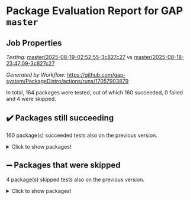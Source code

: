 # Package Evaluation Report for GAP `master`

## Job Properties

*Testing:* [master/2025-08-19-02:52:55-3c827c27](https://github.com/gap-system/PackageDistro/blob/data/reports/master/2025-08-19-02:52:55-3c827c27) vs [master/2025-08-18-23:47:09-3c827c27](https://github.com/gap-system/PackageDistro/blob/data/reports/master/2025-08-18-23:47:09-3c827c27)

*Generated by Workflow:* https://github.com/gap-system/PackageDistro/actions/runs/17057903879

In total, 164 packages were tested, out of which 160 succeeded, 0 failed and 4 were skipped.

## :heavy_check_mark: Packages still succeeding

160 package(s) succeeded tests also on the previous version.
<details><summary>Click to show packages!</summary>

- 4ti2interface 2024.11-01 [(success)](https://github.com/gap-system/PackageDistro/actions/runs/17057903879/job/48359209732)
- ace 5.7.0 [(success)](https://github.com/gap-system/PackageDistro/actions/runs/17057903879/job/48359209734)
- aclib 1.3.2 [(success)](https://github.com/gap-system/PackageDistro/actions/runs/17057903879/job/48359209748)
- agt 0.3.1 [(success)](https://github.com/gap-system/PackageDistro/actions/runs/17057903879/job/48359209755)
- alco 1.1.1 [(success)](https://github.com/gap-system/PackageDistro/actions/runs/17057903879/job/48359209742)
- alnuth 3.2.1 [(success)](https://github.com/gap-system/PackageDistro/actions/runs/17057903879/job/48359209751)
- anupq 3.3.1 [(success)](https://github.com/gap-system/PackageDistro/actions/runs/17057903879/job/48359209738)
- atlasrep 2.1.9 [(success)](https://github.com/gap-system/PackageDistro/actions/runs/17057903879/job/48359209745)
- autodoc 2025.05.09 [(success)](https://github.com/gap-system/PackageDistro/actions/runs/17057903879/job/48359209754)
- automata 1.16 [(success)](https://github.com/gap-system/PackageDistro/actions/runs/17057903879/job/48359209758)
- automgrp 1.3.3 [(success)](https://github.com/gap-system/PackageDistro/actions/runs/17057903879/job/48359209776)
- autpgrp 1.11.1 [(success)](https://github.com/gap-system/PackageDistro/actions/runs/17057903879/job/48359209781)
- cap 2025.08-02 [(success)](https://github.com/gap-system/PackageDistro/actions/runs/17057903879/job/48359209766)
- caratinterface 2.3.7 [(success)](https://github.com/gap-system/PackageDistro/actions/runs/17057903879/job/48359209794)
- cddinterface 2025.06.24 [(success)](https://github.com/gap-system/PackageDistro/actions/runs/17057903879/job/48359209772)
- circle 1.6.6 [(success)](https://github.com/gap-system/PackageDistro/actions/runs/17057903879/job/48359209775)
- classicpres 1.22 [(success)](https://github.com/gap-system/PackageDistro/actions/runs/17057903879/job/48359209774)
- cohomolo 1.6.11 [(success)](https://github.com/gap-system/PackageDistro/actions/runs/17057903879/job/48359209777)
- congruence 1.2.7 [(success)](https://github.com/gap-system/PackageDistro/actions/runs/17057903879/job/48359209769)
- corefreesub 0.6 [(success)](https://github.com/gap-system/PackageDistro/actions/runs/17057903879/job/48359209782)
- corelg 1.57 [(success)](https://github.com/gap-system/PackageDistro/actions/runs/17057903879/job/48359209761)
- crime 1.6 [(success)](https://github.com/gap-system/PackageDistro/actions/runs/17057903879/job/48359209770)
- crisp 1.4.8 [(success)](https://github.com/gap-system/PackageDistro/actions/runs/17057903879/job/48359209768)
- crypting 0.10.6 [(success)](https://github.com/gap-system/PackageDistro/actions/runs/17057903879/job/48359209762)
- cryst 4.1.29 [(success)](https://github.com/gap-system/PackageDistro/actions/runs/17057903879/job/48359209764)
- crystcat 1.1.10 [(success)](https://github.com/gap-system/PackageDistro/actions/runs/17057903879/job/48359209786)
- ctbllib 1.3.11 [(success)](https://github.com/gap-system/PackageDistro/actions/runs/17057903879/job/48359209788)
- cubefree 1.20 [(success)](https://github.com/gap-system/PackageDistro/actions/runs/17057903879/job/48359209805)
- curlinterface 2.4.2 [(success)](https://github.com/gap-system/PackageDistro/actions/runs/17057903879/job/48359209801)
- cvec 2.8.4 [(success)](https://github.com/gap-system/PackageDistro/actions/runs/17057903879/job/48359209778)
- datastructures 0.3.3 [(success)](https://github.com/gap-system/PackageDistro/actions/runs/17057903879/job/48359209773)
- deepthought 1.0.9 [(success)](https://github.com/gap-system/PackageDistro/actions/runs/17057903879/job/48359209779)
- design 1.8.2 [(success)](https://github.com/gap-system/PackageDistro/actions/runs/17057903879/job/48359209780)
- difsets 2.3.1 [(success)](https://github.com/gap-system/PackageDistro/actions/runs/17057903879/job/48359209795)
- digraphs 1.10.0 [(success)](https://github.com/gap-system/PackageDistro/actions/runs/17057903879/job/48359209785)
- edim 1.3.8 [(success)](https://github.com/gap-system/PackageDistro/actions/runs/17057903879/job/48359209814)
- example 4.4.1 [(success)](https://github.com/gap-system/PackageDistro/actions/runs/17057903879/job/48359209789)
- examplesforhomalg 2023.10-01 [(success)](https://github.com/gap-system/PackageDistro/actions/runs/17057903879/job/48359209804)
- factint 1.6.3 [(success)](https://github.com/gap-system/PackageDistro/actions/runs/17057903879/job/48359209803)
- ferret 1.0.14 [(success)](https://github.com/gap-system/PackageDistro/actions/runs/17057903879/job/48359209840)
- fga 1.5.0 [(success)](https://github.com/gap-system/PackageDistro/actions/runs/17057903879/job/48359209812)
- fining 1.5.6 [(success)](https://github.com/gap-system/PackageDistro/actions/runs/17057903879/job/48359209807)
- float 1.0.7 [(success)](https://github.com/gap-system/PackageDistro/actions/runs/17057903879/job/48359209800)
- format 1.4.4 [(success)](https://github.com/gap-system/PackageDistro/actions/runs/17057903879/job/48359209819)
- forms 1.2.13 [(success)](https://github.com/gap-system/PackageDistro/actions/runs/17057903879/job/48359209811)
- fplsa 1.2.6 [(success)](https://github.com/gap-system/PackageDistro/actions/runs/17057903879/job/48359209825)
- fr 2.4.13 [(success)](https://github.com/gap-system/PackageDistro/actions/runs/17057903879/job/48359209842)
- francy 2.0.3 [(success)](https://github.com/gap-system/PackageDistro/actions/runs/17057903879/job/48359209822)
- fwtree 1.3 [(success)](https://github.com/gap-system/PackageDistro/actions/runs/17057903879/job/48359209831)
- gapdoc 1.6.7 [(success)](https://github.com/gap-system/PackageDistro/actions/runs/17057903879/job/48359209843)
- gauss 2024.11-01 [(success)](https://github.com/gap-system/PackageDistro/actions/runs/17057903879/job/48359209836)
- gaussforhomalg 2024.08-01 [(success)](https://github.com/gap-system/PackageDistro/actions/runs/17057903879/job/48359209823)
- gbnp 1.1.0 [(success)](https://github.com/gap-system/PackageDistro/actions/runs/17057903879/job/48359209829)
- generalizedmorphismsforcap 2025.07-01 [(success)](https://github.com/gap-system/PackageDistro/actions/runs/17057903879/job/48359209828)
- genss 1.6.9 [(success)](https://github.com/gap-system/PackageDistro/actions/runs/17057903879/job/48359209850)
- gradedmodules 2024.12-01 [(success)](https://github.com/gap-system/PackageDistro/actions/runs/17057903879/job/48359209856)
- gradedringforhomalg 2024.07-01 [(success)](https://github.com/gap-system/PackageDistro/actions/runs/17057903879/job/48359209839)
- grape 4.9.2 [(success)](https://github.com/gap-system/PackageDistro/actions/runs/17057903879/job/48359209847)
- groupoids 1.78 [(success)](https://github.com/gap-system/PackageDistro/actions/runs/17057903879/job/48359209861)
- grpconst 2.6.5 [(success)](https://github.com/gap-system/PackageDistro/actions/runs/17057903879/job/48359209855)
- guarana 0.96.3 [(success)](https://github.com/gap-system/PackageDistro/actions/runs/17057903879/job/48359209845)
- guava 3.20 [(success)](https://github.com/gap-system/PackageDistro/actions/runs/17057903879/job/48359209848)
- hap 1.70 [(success)](https://github.com/gap-system/PackageDistro/actions/runs/17057903879/job/48359209868)
- hapcryst 0.1.15 [(success)](https://github.com/gap-system/PackageDistro/actions/runs/17057903879/job/48359209867)
- hecke 1.5.4 [(success)](https://github.com/gap-system/PackageDistro/actions/runs/17057903879/job/48359209865)
- help 4.0 [(success)](https://github.com/gap-system/PackageDistro/actions/runs/17057903879/job/48359209853)
- homalg 2024.01-01 [(success)](https://github.com/gap-system/PackageDistro/actions/runs/17057903879/job/48359209863)
- homalgtocas 2023.11-01 [(success)](https://github.com/gap-system/PackageDistro/actions/runs/17057903879/job/48359209851)
- ibnp 0.15 [(success)](https://github.com/gap-system/PackageDistro/actions/runs/17057903879/job/48359209858)
- idrel 2.48 [(success)](https://github.com/gap-system/PackageDistro/actions/runs/17057903879/job/48359209882)
- images 1.3.3 [(success)](https://github.com/gap-system/PackageDistro/actions/runs/17057903879/job/48359209866)
- inducereduce 1.1 [(success)](https://github.com/gap-system/PackageDistro/actions/runs/17057903879/job/48359209878)
- intpic 0.4.0 [(success)](https://github.com/gap-system/PackageDistro/actions/runs/17057903879/job/48359209881)
- io 4.9.3 [(success)](https://github.com/gap-system/PackageDistro/actions/runs/17057903879/job/48359209898)
- io_forhomalg 2023.02-04 [(success)](https://github.com/gap-system/PackageDistro/actions/runs/17057903879/job/48359209874)
- irredsol 1.4.4 [(success)](https://github.com/gap-system/PackageDistro/actions/runs/17057903879/job/48359209892)
- json 2.2.3 [(success)](https://github.com/gap-system/PackageDistro/actions/runs/17057903879/job/48359209886)
- jupyterkernel 1.5.1 [(success)](https://github.com/gap-system/PackageDistro/actions/runs/17057903879/job/48359209910)
- jupyterviz 1.5.6 [(success)](https://github.com/gap-system/PackageDistro/actions/runs/17057903879/job/48359209876)
- kan 1.37 [(success)](https://github.com/gap-system/PackageDistro/actions/runs/17057903879/job/48359209885)
- kbmag 1.5.11 [(success)](https://github.com/gap-system/PackageDistro/actions/runs/17057903879/job/48359209905)
- laguna 3.9.7 [(success)](https://github.com/gap-system/PackageDistro/actions/runs/17057903879/job/48359209913)
- liealgdb 2.2.1 [(success)](https://github.com/gap-system/PackageDistro/actions/runs/17057903879/job/48359209899)
- liepring 2.9.1 [(success)](https://github.com/gap-system/PackageDistro/actions/runs/17057903879/job/48359209884)
- liering 2.4.2 [(success)](https://github.com/gap-system/PackageDistro/actions/runs/17057903879/job/48359209895)
- linearalgebraforcap 2025.07-03 [(success)](https://github.com/gap-system/PackageDistro/actions/runs/17057903879/job/48359209888)
- lins 0.9 [(success)](https://github.com/gap-system/PackageDistro/actions/runs/17057903879/job/48359209894)
- localizeringforhomalg 2023.10-01 [(success)](https://github.com/gap-system/PackageDistro/actions/runs/17057903879/job/48359209930)
- loops 3.4.4 [(success)](https://github.com/gap-system/PackageDistro/actions/runs/17057903879/job/48359209891)
- lpres 1.1.1 [(success)](https://github.com/gap-system/PackageDistro/actions/runs/17057903879/job/48359209890)
- majoranaalgebras 1.5.2 [(success)](https://github.com/gap-system/PackageDistro/actions/runs/17057903879/job/48359209906)
- mapclass 1.4.6 [(success)](https://github.com/gap-system/PackageDistro/actions/runs/17057903879/job/48359209925)
- matgrp 0.71 [(success)](https://github.com/gap-system/PackageDistro/actions/runs/17057903879/job/48359209909)
- matricesforhomalg 2024.11-02 [(success)](https://github.com/gap-system/PackageDistro/actions/runs/17057903879/job/48359209923)
- modisom 3.0.0 [(success)](https://github.com/gap-system/PackageDistro/actions/runs/17057903879/job/48359209929)
- modulepresentationsforcap 2025.06-02 [(success)](https://github.com/gap-system/PackageDistro/actions/runs/17057903879/job/48359209952)
- modules 2024.12-01 [(success)](https://github.com/gap-system/PackageDistro/actions/runs/17057903879/job/48359209934)
- monoidalcategories 2025.07-07 [(success)](https://github.com/gap-system/PackageDistro/actions/runs/17057903879/job/48359209928)
- nconvex 2024.12-01 [(success)](https://github.com/gap-system/PackageDistro/actions/runs/17057903879/job/48359209939)
- nilmat 1.4.2 [(success)](https://github.com/gap-system/PackageDistro/actions/runs/17057903879/job/48359209931)
- nock 1.5 [(success)](https://github.com/gap-system/PackageDistro/actions/runs/17057903879/job/48359209962)
- normalizinterface 1.4.1 [(success)](https://github.com/gap-system/PackageDistro/actions/runs/17057903879/job/48359209944)
- nq 2.5.11 [(success)](https://github.com/gap-system/PackageDistro/actions/runs/17057903879/job/48359209947)
- numericalsgps 1.4.0 [(success)](https://github.com/gap-system/PackageDistro/actions/runs/17057903879/job/48359209937)
- openmath 11.5.3 [(success)](https://github.com/gap-system/PackageDistro/actions/runs/17057903879/job/48359209926)
- orb 5.0.1 [(success)](https://github.com/gap-system/PackageDistro/actions/runs/17057903879/job/48359209932)
- packagemanager 1.6.3 [(success)](https://github.com/gap-system/PackageDistro/actions/runs/17057903879/job/48359209935)
- patternclass 2.4.5 [(success)](https://github.com/gap-system/PackageDistro/actions/runs/17057903879/job/48359209951)
- permut 2.0.5 [(success)](https://github.com/gap-system/PackageDistro/actions/runs/17057903879/job/48359209942)
- polenta 1.3.11 [(success)](https://github.com/gap-system/PackageDistro/actions/runs/17057903879/job/48359209948)
- polymaking 0.8.7 [(success)](https://github.com/gap-system/PackageDistro/actions/runs/17057903879/job/48359209959)
- primgrp 3.4.4 [(success)](https://github.com/gap-system/PackageDistro/actions/runs/17057903879/job/48359209955)
- profiling 2.6.2 [(success)](https://github.com/gap-system/PackageDistro/actions/runs/17057903879/job/48359209956)
- qdistrnd 0.9.5 [(success)](https://github.com/gap-system/PackageDistro/actions/runs/17057903879/job/48359209968)
- qpa 1.35 [(success)](https://github.com/gap-system/PackageDistro/actions/runs/17057903879/job/48359209971)
- quagroup 1.8.4 [(success)](https://github.com/gap-system/PackageDistro/actions/runs/17057903879/job/48359209980)
- radiroot 2.9 [(success)](https://github.com/gap-system/PackageDistro/actions/runs/17057903879/job/48359209960)
- rcwa 4.7.1 [(success)](https://github.com/gap-system/PackageDistro/actions/runs/17057903879/job/48359209950)
- rds 1.8 [(success)](https://github.com/gap-system/PackageDistro/actions/runs/17057903879/job/48359209969)
- recog 1.4.4 [(success)](https://github.com/gap-system/PackageDistro/actions/runs/17057903879/job/48359209987)
- repndecomp 1.3.0 [(success)](https://github.com/gap-system/PackageDistro/actions/runs/17057903879/job/48359209964)
- repsn 3.1.2 [(success)](https://github.com/gap-system/PackageDistro/actions/runs/17057903879/job/48359210001)
- resclasses 4.7.3 [(success)](https://github.com/gap-system/PackageDistro/actions/runs/17057903879/job/48359210009)
- ringsforhomalg 2024.11-02 [(success)](https://github.com/gap-system/PackageDistro/actions/runs/17057903879/job/48359209972)
- sco 2023.08-01 [(success)](https://github.com/gap-system/PackageDistro/actions/runs/17057903879/job/48359209975)
- scscp 2.4.3 [(success)](https://github.com/gap-system/PackageDistro/actions/runs/17057903879/job/48359209966)
- semigroups 5.5.3 [(success)](https://github.com/gap-system/PackageDistro/actions/runs/17057903879/job/48359209976)
- sglppow 2.4 [(success)](https://github.com/gap-system/PackageDistro/actions/runs/17057903879/job/48359209974)
- sgpviz 0.999.6 [(success)](https://github.com/gap-system/PackageDistro/actions/runs/17057903879/job/48359209994)
- simpcomp 2.1.14 [(success)](https://github.com/gap-system/PackageDistro/actions/runs/17057903879/job/48359209991)
- singular 2024.06.03 [(success)](https://github.com/gap-system/PackageDistro/actions/runs/17057903879/job/48359209970)
- sl2reps 1.1 [(success)](https://github.com/gap-system/PackageDistro/actions/runs/17057903879/job/48359209977)
- sla 1.6.2 [(success)](https://github.com/gap-system/PackageDistro/actions/runs/17057903879/job/48359209981)
- smallantimagmas 0.4.1 [(success)](https://github.com/gap-system/PackageDistro/actions/runs/17057903879/job/48359209978)
- smallgrp 1.5.4 [(success)](https://github.com/gap-system/PackageDistro/actions/runs/17057903879/job/48359209988)
- smallsemi 0.7.2 [(success)](https://github.com/gap-system/PackageDistro/actions/runs/17057903879/job/48359210002)
- sonata 2.9.6 [(success)](https://github.com/gap-system/PackageDistro/actions/runs/17057903879/job/48359210020)
- sophus 1.27 [(success)](https://github.com/gap-system/PackageDistro/actions/runs/17057903879/job/48359209996)
- sotgrps 1.3 [(success)](https://github.com/gap-system/PackageDistro/actions/runs/17057903879/job/48359209998)
- spinsym 1.5.2 [(success)](https://github.com/gap-system/PackageDistro/actions/runs/17057903879/job/48359209983)
- standardff 1.0 [(success)](https://github.com/gap-system/PackageDistro/actions/runs/17057903879/job/48359209995)
- symbcompcc 1.3.2 [(success)](https://github.com/gap-system/PackageDistro/actions/runs/17057903879/job/48359209990)
- thelma 1.3 [(success)](https://github.com/gap-system/PackageDistro/actions/runs/17057903879/job/48359209992)
- tomlib 1.2.11 [(success)](https://github.com/gap-system/PackageDistro/actions/runs/17057903879/job/48359210013)
- toolsforhomalg 2025.05-01 [(success)](https://github.com/gap-system/PackageDistro/actions/runs/17057903879/job/48359210067)
- toric 1.9.6 [(success)](https://github.com/gap-system/PackageDistro/actions/runs/17057903879/job/48359210007)
- transgrp 3.6.5 [(success)](https://github.com/gap-system/PackageDistro/actions/runs/17057903879/job/48359210022)
- typeset 1.2.3 [(success)](https://github.com/gap-system/PackageDistro/actions/runs/17057903879/job/48359210017)
- ugaly 4.1.3 [(success)](https://github.com/gap-system/PackageDistro/actions/runs/17057903879/job/48359209999)
- unipot 1.6 [(success)](https://github.com/gap-system/PackageDistro/actions/runs/17057903879/job/48359210023)
- unitlib 5.0.0 [(success)](https://github.com/gap-system/PackageDistro/actions/runs/17057903879/job/48359210010)
- utils 0.91 [(success)](https://github.com/gap-system/PackageDistro/actions/runs/17057903879/job/48359210063)
- uuid 0.7 [(success)](https://github.com/gap-system/PackageDistro/actions/runs/17057903879/job/48359210030)
- walrus 0.9991 [(success)](https://github.com/gap-system/PackageDistro/actions/runs/17057903879/job/48359210026)
- wedderga 4.11.1 [(success)](https://github.com/gap-system/PackageDistro/actions/runs/17057903879/job/48359210039)
- wpe 0.8 [(success)](https://github.com/gap-system/PackageDistro/actions/runs/17057903879/job/48359210018)
- xmod 2.95 [(success)](https://github.com/gap-system/PackageDistro/actions/runs/17057903879/job/48359210058)
- xmodalg 1.32 [(success)](https://github.com/gap-system/PackageDistro/actions/runs/17057903879/job/48359210059)
- yangbaxter 0.10.7 [(success)](https://github.com/gap-system/PackageDistro/actions/runs/17057903879/job/48359210050)
- zeromqinterface 0.17 [(success)](https://github.com/gap-system/PackageDistro/actions/runs/17057903879/job/48359210044)
</details>

## :heavy_minus_sign: Packages that were skipped

4 package(s) skipped tests also on the previous version.
<details><summary>Click to show packages!</summary>

- browse 1.8.21 [(skipped)](https://github.com/gap-system/PackageDistro/actions/runs/17057903879/job/48358860889)
- itc 1.5.1 [(skipped)](https://github.com/gap-system/PackageDistro/actions/runs/17057903879/job/48358860889)
- polycyclic 2.16 [(skipped)](https://github.com/gap-system/PackageDistro/actions/runs/17057903879/job/48358860889)
- xgap 4.32 [(skipped)](https://github.com/gap-system/PackageDistro/actions/runs/17057903879/job/48358860889)
</details>

